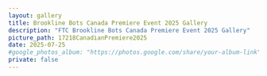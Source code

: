 ```yaml
---
layout: gallery
title: Brookline Bots Canada Premiere Event 2025 Gallery
description: "FTC Brookline Bots Canada Premiere Event 2025 Gallery"
picture_path: 17218CanadianPremiere2025
date: 2025-07-25
#google_photos_album: "https://photos.google.com/share/your-album-link"
private: false
---
```

